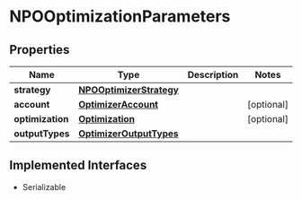 

# NPOOptimizationParameters


## Properties

Name | Type | Description | Notes
------------ | ------------- | ------------- | -------------
**strategy** | [**NPOOptimizerStrategy**](NPOOptimizerStrategy.md) |  | 
**account** | [**OptimizerAccount**](OptimizerAccount.md) |  |  [optional]
**optimization** | [**Optimization**](Optimization.md) |  |  [optional]
**outputTypes** | [**OptimizerOutputTypes**](OptimizerOutputTypes.md) |  | 


## Implemented Interfaces

* Serializable


